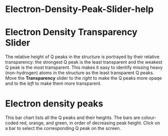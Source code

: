 # Electron-Density-Peak-Slider-help


# Electron Density Transparency Slider
The relative height of Q peaks in the structure is portrayed by their relative transparency: the strongest Q peak is the least transparent and the weakest Q peak is the most transparent. This makes it easy to identify missing heavy (non-hydrogen) atoms in the structure as the least transparent Q peaks. Move the **Transparency** slider to the *right* to make the Q peaks more opaqe and to the *left* to make them more transparent.


# Electron density peaks
This bar chart lists all the Q peaks and their heights. The bars are colour-coded red, orange, and green, in order of decreasing peak height. Click on a bar to select the corresponding Q peak on the screen.
